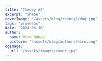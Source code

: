 ```yaml
---
title: "Theory #2"
excerpt: "Shape"
coverImage: "/assets/blog/theory2/dog.jpg"
tags: "proverbs"
date: "2024-06-16"
author:
  name: Hiro Nakae
  picture: "/assets/blog/authors/hiro.png"
ogImage:
  url: "/assets/images/cover.jpg"
---
```

